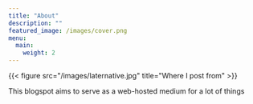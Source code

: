 ```yaml
---
title: "About"
description: ""
featured_image: /images/cover.png
menu:
  main:
    weight: 2
---
```

{{< figure src="/images/laternative.jpg" title="Where I post from" >}}

This blogspot aims to serve as a web-hosted medium for a lot of things
